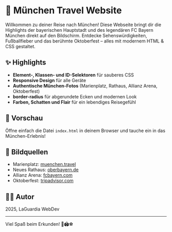 
# 🏰 München Travel Website

Willkommen zu deiner Reise nach München! Diese Webseite bringt dir die Highlights der bayerischen Hauptstadt und des legendären FC Bayern München direkt auf den Bildschirm. Entdecke Sehenswürdigkeiten, Fußballfieber und das berühmte Oktoberfest – alles mit modernem HTML & CSS gestaltet.

## ✨ Highlights

- **Element-, Klassen- und ID-Selektoren** für sauberes CSS
- **Responsive Design** für alle Geräte
- **Authentische München-Fotos** (Marienplatz, Rathaus, Allianz Arena, Oktoberfest)
- **border-radius** für abgerundete Ecken und modernen Look
- **Farben, Schatten und Flair** für ein lebendiges Reisegefühl

## 🚀 Vorschau

Öffne einfach die Datei `index.html` in deinem Browser und tauche ein in das München-Erlebnis!

## 📸 Bildquellen

- Marienplatz: [muenchen.travel](https://www.muenchen.travel/)
- Neues Rathaus: [oberbayern.de](https://www.oberbayern.de/)
- Allianz Arena: [fcbayern.com](https://fcbayern.com/)
- Oktoberfest: [tripadvisor.com](https://www.tripadvisor.com/)

## 👨‍💻 Autor

2025, LaGuardia WebDev

---

Viel Spaß beim Erkunden! 🍻🏟️⚽
